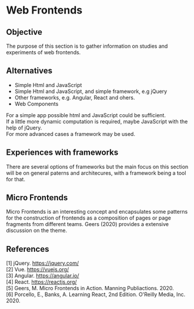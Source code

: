 # Web Frontends
## Objective
The purpose of this section is to gather information on studies and experiments of web frontends.

## Alternatives
* Simple Html and JavaScript
* Simple Html and JavaScript, and simple framework, e.g jQuery
* Other frameworks, e.g. Angular, React and ohers.
* Web Components

For a simple app possible html and JavaScript could be sufficient.  
If a little more dynamic computation is required, maybe JavaScript with the help of jQuery.  
For more advanced cases a framework may be used.

## Experiences with frameworks
There are several options of frameworks but the main focus on this section will be on general paterns and architecures, with a framework being a tool for that.

## Micro Frontends
Micro Frontends is an interesting concept and encapsulates some patterns for the construction of frontends as a composition of pages or page fragments from different teams. Geers (2020) provides a extensive discussion on the theme.

## References
[1] jQuery. https://jquery.com/  
[2] Vue. https://vuejs.org/  
[3] Angular. https://angular.io/  
[4] React. https://reactjs.org/  
[5] Geers, M. Micro Frontends in Action. Manning Publiactions. 2020.  
[6] Porcello, E., Banks, A. Learning React, 2nd Edition. O'Reilly Media, Inc. 2020.